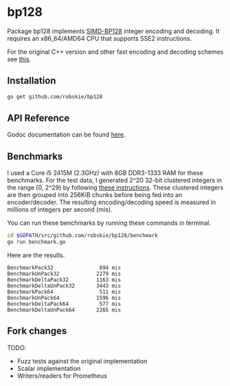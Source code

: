 # bp128

Package bp128 implements [SIMD-BP128][1] integer encoding and decoding.
It requires an x86_64/AMD64 CPU that supports SSE2 instructions.

For the original C++ version and other fast encoding and decoding schemes see
[this][2].

[1]: http://arxiv.org/abs/1209.2137
[2]: https://github.com/lemire/SIMDCompressionAndIntersection

## Installation
```sh
go get github.com/robskie/bp128
```

## API Reference

Godoc documentation can be found [here](https://godoc.org/github.com/robskie/bp128).

## Benchmarks

I used a Core i5 2415M (2.3GHz) with 8GB DDR3-1333 RAM for these benchmarks.
For the test data, I generated 2^20 32-bit clustered integers in the range
[0, 2^29) by following [these instructions][3]. These clustered integers are
then grouped into 256KiB chunks before being fed into an encoder/decoder. The
resulting encoding/decoding speed is measured in millions of integers per second
(mis).

You can run these benchmarks by running these commands in terminal.

```bash
cd $GOPATH/src/github.com/robskie/bp128/benchmark
go run benchmark.go
```

[3]: https://github.com/lemire/SIMDCompressionAndIntersection/tree/master/advancedbenchmarking

Here are the results.

```
BenchmarkPack32               894 mis
BenchmarkUnPack32            2279 mis
BenchmarkDeltaPack32         1163 mis
BenchmarkDeltaUnPack32       3443 mis
BenchmarkPack64               511 mis
BenchmarkUnPack64            1596 mis
BenchmarkDeltaPack64          577 mis
BenchmarkDeltaUnPack64       2265 mis
```


## Fork changes


TODO:
- Fuzz tests against the original implementation
- Scalar implementation
- Writers/readers for Prometheus
